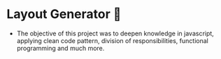 # Layout Generator :rocket:

- The objective of this project was to deepen knowledge in javascript, applying clean code pattern, division of responsibilities, functional programming and much more.
